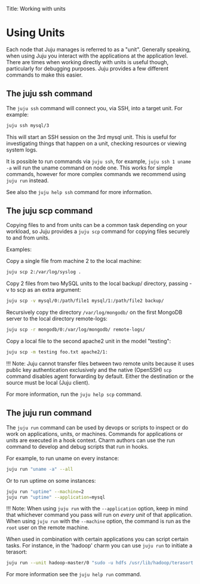 Title: Working with units  

# Using Units

Each node that Juju manages is referred to as a "unit". Generally speaking,
when using Juju you interact with the applications at the application level. 
There are times when working directly with units is useful though, particularly
for debugging purposes. Juju provides a few different commands to make this
easier.


## The juju ssh command

The `juju ssh` command will connect you, via SSH, into a target unit. For
example:

```bash
juju ssh mysql/3
```

This will start an SSH session on the 3rd mysql unit. This is useful for
investigating things that happen on a unit, checking resources or viewing
system logs.

It is possible to run commands via `juju ssh`, for example, `juju ssh 1 uname
-a` will run the uname command on node one. This works for simple commands,
however for more complex commands we recommend using `juju run` instead.

See also the `juju help ssh` command for more information.


## The juju scp command

Copying files to and from units can be a common task depending on your
workload, so Juju provides a `juju scp` command for copying files securely to
and from units.

Examples:

Copy a single file from machine 2 to the local machine:

```bash
juju scp 2:/var/log/syslog .
```

Copy 2 files from two MySQL units to the local backup/ directory, passing -v to
scp as an extra argument:

```bash
juju scp -v mysql/0:/path/file1 mysql/1:/path/file2 backup/
```

Recursively copy the directory `/var/log/mongodb/` on the first MongoDB server
to the local directory remote-logs:

```bash
juju scp -r mongodb/0:/var/log/mongodb/ remote-logs/
```

Copy a local file to the second apache2 unit in the model "testing":

```bash
juju scp -m testing foo.txt apache2/1:
```

!!! Note:
    Juju cannot transfer files between two remote units because it uses public
    key authentication exclusively and the native (OpenSSH) `scp` command disables
    agent forwarding by default. Either the destination or the source must be local
    (Juju client).

For more information, run the `juju help scp` command.


## The juju run command

The `juju run` command can be used by devops or scripts to inspect or do work
on applications, units, or machines. Commands for applications or units are
executed in a hook context. Charm authors can use the run command to develop 
and debug scripts that run in hooks.

For example, to run uname on every instance:

```bash
juju run "uname -a" --all
```

Or to run uptime on some instances:

```bash
juju run "uptime" --machine=2
juju run "uptime" --application=mysql
```

!!! Note: When using `juju run` with the `--application` option, keep in mind
that whichever command you pass will run on *every unit* of that application.
When using `juju run` with the `--machine` option, the command is run as the
`root` user on the remote machine.

When used in combination with certain applications you can script certain tasks.
For instance, in the 'hadoop' charm you can use `juju run` to initiate a
terasort:

```bash
juju run --unit hadoop-master/0 "sudo -u hdfs /usr/lib/hadoop/terasort.sh"
```

For more information see the `juju help run` command.
